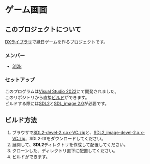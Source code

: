 # ゲーム画面

## このプロジェクトについて
[DXライブラリ](https://dxlib.xsrv.jp/)で縁日ゲームを作るプロジェクトです。

### メンバー
- [312k](https://github.com/312k)

### セットアップ

このプログラムは[Visual Studio 2022](https://visualstudio.microsoft.com/ja/)にて開発されました。<br>
このリポジトリから直接[ビルド](https://docs.microsoft.com/ja-jp/visualstudio/ide/compiling-and-building-in-visual-studio?view=vs-2022)ができます。  
ビルドする際には[SDL2](https://www.libsdl.org/)と[SDL_image 2.0](https://www.libsdl.org/projects/SDL_image/)が必要です。  

## ビルド方法

1. ブラウザで[SDL2-devel-2.x.xx-VC.zip](https://www.libsdl.org/download-2.0.php)と、[SDL2_image-devel-2.x.x-VC.zip](https://www.libsdl.org/projects/SDL_image/)、SDL2-ttfをダウンロードしてください。
2. 展開して、**SDL2**ディレクトリを作成して配置してください。
3. クローンした、ディレクトリ直下に配置してください。
4. ビルドができます。
